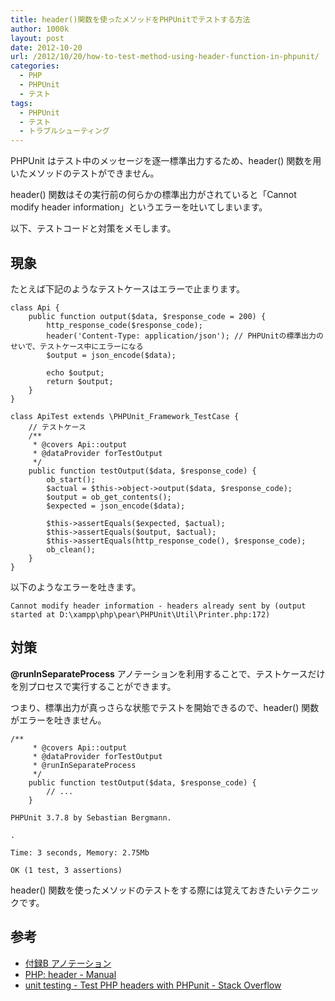 ```yaml
---
title: header()関数を使ったメソッドをPHPUnitでテストする方法
author: 1000k
layout: post
date: 2012-10-20
url: /2012/10/20/how-to-test-method-using-header-function-in-phpunit/
categories:
  - PHP
  - PHPUnit
  - テスト
tags:
  - PHPUnit
  - テスト
  - トラブルシューティング
---
```

PHPUnit はテスト中のメッセージを逐一標準出力するため、header() 関数を用いたメソッドのテストができません。

header() 関数はその実行前の何らかの標準出力がされていると「Cannot modify header information」というエラーを吐いてしまいます。

以下、テストコードと対策をメモします。

<!--more-->

## 現象

たとえば下記のようなテストケースはエラーで止まります。

```
class Api {
    public function output($data, $response_code = 200) {
        http_response_code($response_code);
        header('Content-Type: application/json'); // PHPUnitの標準出力のせいで、テストケース中にエラーになる
        $output = json_encode($data);

        echo $output;
        return $output;
    }
}

class ApiTest extends \PHPUnit_Framework_TestCase {
    // テストケース
    /**
     * @covers Api::output
     * @dataProvider forTestOutput
     */
    public function testOutput($data, $response_code) {
        ob_start();
        $actual = $this->object->output($data, $response_code);
        $output = ob_get_contents();
        $expected = json_encode($data);

        $this->assertEquals($expected, $actual);
        $this->assertEquals($output, $actual);
        $this->assertEquals(http_response_code(), $response_code);
        ob_clean();
    }
}
```


以下のようなエラーを吐きます。

```
Cannot modify header information - headers already sent by (output started at D:\xampp\php\pear\PHPUnit\Util\Printer.php:172)
```


## 対策

**@runInSeparateProcess** アノテーションを利用することで、テストケースだけを別プロセスで実行することができます。

つまり、標準出力が真っさらな状態でテストを開始できるので、header() 関数がエラーを吐きません。

```
/**
     * @covers Api::output
     * @dataProvider forTestOutput
     * @runInSeparateProcess
     */
    public function testOutput($data, $response_code) {
        // ...
    }
```


```
PHPUnit 3.7.8 by Sebastian Bergmann.

.

Time: 3 seconds, Memory: 2.75Mb

OK (1 test, 3 assertions)
```


header() 関数を使ったメソッドのテストをする際には覚えておきたいテクニックです。

## 参考

  * [付録B アノテーション](http://www.phpunit.de/manual/3.7/ja/appendixes.annotations.html#appendixes.annotations.runInSeparateProcess)
  * [PHP: header - Manual](http://www.php.net/manual/ja/function.header.php)
  * [unit testing - Test PHP headers with PHPunit - Stack Overflow](http://stackoverflow.com/questions/9745080/test-php-headers-with-phpunit)